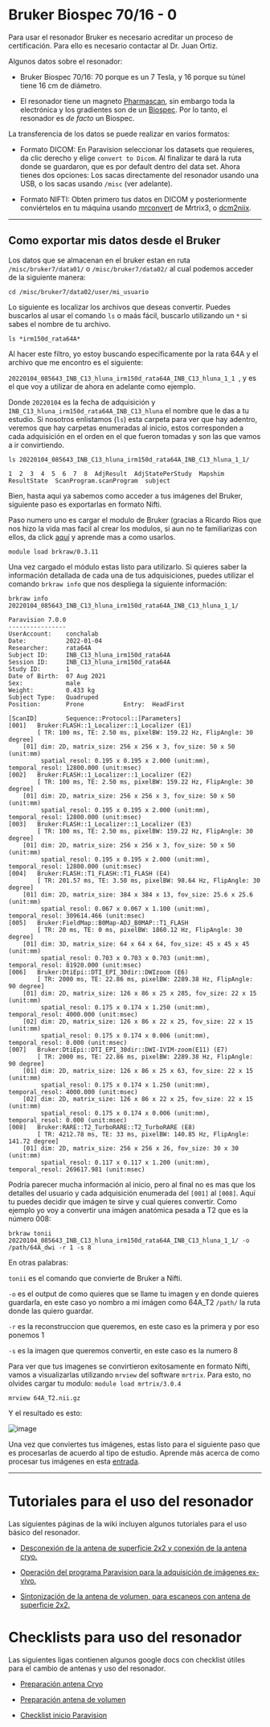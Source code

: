 # Bruker Biospec 70/16 - 0

Para usar el resonador Bruker es necesario acreditar un proceso de certificación. Para ello es necesario contactar al Dr. Juan Ortiz.


Algunos datos sobre el resonador:

* Bruker Biospec 70/16: 70 porque es un 7 Tesla, y 16 porque su túnel tiene 16 cm de diámetro.

* El resonador tiene un magneto  [Pharmascan](https://www.bruker.com/products/mr/preclinical-mri/pharmascan/overview.html?gclid=EAIaIQobChMIo-bPoJCW4QIVx7jACh3UYAvBEAAYASAAEgIKrfD_BwE), sin embargo toda la electrónica y los gradientes son de un [Biospec](https://www.bruker.com/products/mr/preclinical-mri/biospec/overview.html?gclid=EAIaIQobChMIrY6ZtpCW4QIVhIbACh3L_wZLEAAYASAAEgJdofD_BwE). Por lo tanto, el resonador es _de facto_ un Biospec.


La transferencia de los datos se puede realizar en varios formatos:

* Formato DICOM: En Paravision seleccionar los datasets que requieres, da clic derecho y elige `convert to Dicom`. Al finalizar te dará la ruta donde se guardaron, que es por default dentro del data set. Ahora tienes dos opciones: Los sacas directamente del resonador usando una USB, o los sacas usando `/misc` (ver adelante).

* Formato NIFTI: Obten primero tus datos en DICOM  y posteriormente conviértelos en tu máquina usando [mrconvert](https://mrtrix.readthedocs.io/en/latest/reference/commands/mrconvert.html) de Mrtrix3, o [dcm2niix](https://github.com/rordenlab/dcm2niix).


***

## Como exportar mis datos desde el Bruker


Los datos que se almacenan en el bruker estan en ruta `/misc/bruker7/data01/` o `/misc/bruker7/data02/` al cual podemos acceder de la siguiente manera: 


```
cd /misc/bruker7/data02/user/mi_usuario
```

Lo siguiente es localizar los archivos que deseas convertir. Puedes buscarlos al usar el comando `ls` o maás fácil, buscarlo utilizando un `*` si sabes el nombre de tu archivo. 


```
ls *irm150d_rata64A*
```

Al hacer este filtro, yo estoy buscando especificamente por la rata 64A y el archivo que me encontro es el siguiente: 

`20220104_085643_INB_C13_hluna_irm150d_rata64A_INB_C13_hluna_1_1 `, y es el que voy a utilizar de ahora en adelante como ejemplo.

Donde `20220104` es la fecha de adquisición y `INB_C13_hluna_irm150d_rata64A_INB_C13_hluna` el nombre que le das a tu estudio. Si nosotros enlistamos (`ls`) esta carpeta para ver que hay adentro, veremos que hay carpetas enumeradas al inicio, estos corresponden a cada adquisición en el orden en el que fueron tomadas y son las que vamos a ir convirtiendo.


```
ls 20220104_085643_INB_C13_hluna_irm150d_rata64A_INB_C13_hluna_1_1/

1  2  3  4  5  6  7  8  AdjResult  AdjStatePerStudy  Mapshim  ResultState  ScanProgram.scanProgram  subject
```

Bien, hasta aqui ya sabemos como acceder a tus imágenes del Bruker, siguiente paso es exportarlas en formato Nifti.

Paso numero uno es cargar el modulo de Bruker (gracias a Ricardo Rios que nos hizo la vida mas facil al crear los modulos, si aun no te familiarizas con ellos, da click [aquí](https://github.com/c13inb/c13inb.github.io/wiki/Modules) y aprende mas a como usarlos.


```
module load brkraw/0.3.11
```

Una vez cargado el módulo estas listo para utilizarlo. Si quieres saber la información detallada de cada una de tus adquisiciones, puedes utilizar el comando `brkraw info` que nos despliega la siguiente información:


```
brkraw info 20220104_085643_INB_C13_hluna_irm150d_rata64A_INB_C13_hluna_1_1/
```

```
Paravision 7.0.0
----------------
UserAccount:    conchalab 
Date:           2022-01-04
Researcher:     rata64A
Subject ID:     INB_C13_hluna_irm150d_rata64A
Session ID:     INB_C13_hluna_irm150d_rata64A
Study ID:       1
Date of Birth:  07 Aug 2021
Sex:            male
Weight:         0.433 kg
Subject Type:   Quadruped
Position:       Prone           Entry:  HeadFirst

[ScanID]        Sequence::Protocol::[Parameters]
[001]   Bruker:FLASH::1_Localizer::1_Localizer (E1)
        [ TR: 100 ms, TE: 2.50 ms, pixelBW: 159.22 Hz, FlipAngle: 30 degree]
    [01] dim: 2D, matrix_size: 256 x 256 x 3, fov_size: 50 x 50 (unit:mm)
         spatial_resol: 0.195 x 0.195 x 2.000 (unit:mm), temporal_resol: 12800.000 (unit:msec)
[002]   Bruker:FLASH::1_Localizer::1_Localizer (E2)
        [ TR: 100 ms, TE: 2.50 ms, pixelBW: 159.22 Hz, FlipAngle: 30 degree]
    [01] dim: 2D, matrix_size: 256 x 256 x 3, fov_size: 50 x 50 (unit:mm)
         spatial_resol: 0.195 x 0.195 x 2.000 (unit:mm), temporal_resol: 12800.000 (unit:msec)
[003]   Bruker:FLASH::1_Localizer::1_Localizer (E3)
        [ TR: 100 ms, TE: 2.50 ms, pixelBW: 159.22 Hz, FlipAngle: 30 degree]
    [01] dim: 2D, matrix_size: 256 x 256 x 3, fov_size: 50 x 50 (unit:mm)
         spatial_resol: 0.195 x 0.195 x 2.000 (unit:mm), temporal_resol: 12800.000 (unit:msec)
[004]   Bruker:FLASH::T1_FLASH::T1_FLASH (E4)
        [ TR: 201.57 ms, TE: 3.50 ms, pixelBW: 98.64 Hz, FlipAngle: 30 degree]
    [01] dim: 2D, matrix_size: 384 x 384 x 13, fov_size: 25.6 x 25.6 (unit:mm)
         spatial_resol: 0.067 x 0.067 x 1.100 (unit:mm), temporal_resol: 309614.466 (unit:msec)
[005]   Bruker:FieldMap::B0Map-ADJ_B0MAP::T1_FLASH
        [ TR: 20 ms, TE: 0 ms, pixelBW: 1860.12 Hz, FlipAngle: 30 degree]
    [01] dim: 3D, matrix_size: 64 x 64 x 64, fov_size: 45 x 45 x 45 (unit:mm)
         spatial_resol: 0.703 x 0.703 x 0.703 (unit:mm), temporal_resol: 81920.000 (unit:msec)
[006]   Bruker:DtiEpi::DTI_EPI_30dir::DWIzoom (E6)
        [ TR: 2000 ms, TE: 22.86 ms, pixelBW: 2289.38 Hz, FlipAngle: 90 degree]
    [01] dim: 2D, matrix_size: 126 x 86 x 25 x 285, fov_size: 22 x 15 (unit:mm)
         spatial_resol: 0.175 x 0.174 x 1.250 (unit:mm), temporal_resol: 4000.000 (unit:msec)
    [02] dim: 2D, matrix_size: 126 x 86 x 22 x 25, fov_size: 22 x 15 (unit:mm)
         spatial_resol: 0.175 x 0.174 x 0.006 (unit:mm), temporal_resol: 0.000 (unit:msec)
[007]   Bruker:DtiEpi::DTI_EPI_30dir::DWI-IVIM-zoom(E11) (E7)
        [ TR: 2000 ms, TE: 22.86 ms, pixelBW: 2289.38 Hz, FlipAngle: 90 degree]
    [01] dim: 2D, matrix_size: 126 x 86 x 25 x 63, fov_size: 22 x 15 (unit:mm)
         spatial_resol: 0.175 x 0.174 x 1.250 (unit:mm), temporal_resol: 4000.000 (unit:msec)
    [02] dim: 2D, matrix_size: 126 x 86 x 22 x 25, fov_size: 22 x 15 (unit:mm)
         spatial_resol: 0.175 x 0.174 x 0.006 (unit:mm), temporal_resol: 0.000 (unit:msec)
[008]   Bruker:RARE::T2_TurboRARE::T2_TurboRARE (E8)
        [ TR: 4212.78 ms, TE: 33 ms, pixelBW: 140.85 Hz, FlipAngle: 141.72 degree]
    [01] dim: 2D, matrix_size: 256 x 256 x 26, fov_size: 30 x 30 (unit:mm)
         spatial_resol: 0.117 x 0.117 x 1.200 (unit:mm), temporal_resol: 269617.981 (unit:msec)

```

Podría parecer mucha información al inicio, pero al final no es mas que los detalles del usuario y cada adquisición enumerada del `[001]` al `[008]`. Aquí tu puedes decidir que imágen te sirve y cual quieres convertir. Como ejemplo yo voy a convertir una imágen anatómica pesada a T2 que es la número 008:


```
brkraw tonii 20220104_085643_INB_C13_hluna_irm150d_rata64A_INB_C13_hluna_1_1/ -o /path/64A_dwi -r 1 -s 8
```

En otras palabras:


`tonii` es el comando que convierte de Bruker a Nifti.


`-o` es el output de como quieres que se llame tu imagen y en donde quieres guardarla, en este caso yo nombro a mi imágen como 64A_T2 `/path/` la ruta donde las quiero guardar.


`-r` es la reconstruccion que queremos, en este caso es la primera y por eso ponemos 1


`-s` es la imagen que queremos convertir, en este caso es la numero 8 


Para ver que tus imagenes se convirtieron exitosamente en formato Nifti, vamos a visualizarlas utilizando `mrview` del software `mrtrix`. Para esto, no olvides cargar tu modulo: `module load mrtrix/3.0.4`


```
mrview 64A_T2.nii.gz
```

Y el resultado es esto:

![image](https://github.com/c13inb/c13inb.github.io/assets/129544525/fe8d393b-9b6f-4df3-9af3-02aadabf23f1)

Una vez que conviertes tus imágenes, estas listo para el siguiente paso que es procesarlas de acuerdo al tipo de estudio. Aprende más acerca de como procesar tus imágenes en esta [entrada](https://github.com/c13inb/c13inb.github.io/wiki/Procesamiento-Imagen). 


***

# Tutoriales para el uso del resonador

Las siguientes páginas de la wiki incluyen algunos tutoriales para el uso básico del resonador.

* [Desconexión de la antena de superficie 2x2 y conexión de la antena cryo.](./Resonadores:Bruker:-Conexión-Cryo)

* [Operación del programa Paravision para la adquisición de imágenes ex-vivo.](./Resonadores:Bruker:-Paravision-EXvivo)

* [Sintonización de la antena de volumen, para escaneos con antena de superficie 2x2.](./Resonadores:Bruker:-Wobble-Superficie)

# Checklists para uso del resonador

Las siguientes ligas contienen algunos google docs con checklist útiles para el cambio de antenas y uso del resonador.

* [Preparación antena Cryo](https://docs.google.com/document/d/1S850dGVnyL1k5UMD0Cf-ebfKXblKklNMRuPto7Vl66M/edit?usp=sharing)

* [Preparación antena de volumen](https://docs.google.com/document/d/1pCrKejx-Q31kqw07g8t0ZBscDQr9n007i6fegMNHtMA/edit?usp=sharing)

* [Checklist inicio Paravision](https://docs.google.com/document/d/1hwDM7ySkY2xqzBnHkGzsFiiu1vH7U6Af9pxxcvGMHR4/edit?usp=sharing)
